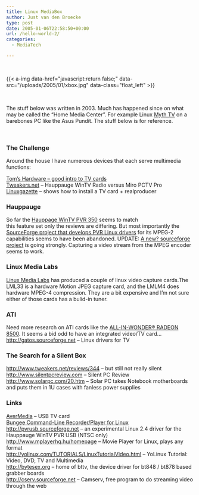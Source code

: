 ```yaml
---
title: Linux MediaBox
author: Just van den Broecke
type: post
date: 2005-01-06T22:58:50+00:00
url: /hello-world-2/
categories:
  - MediaTech

---
```

&nbsp;

{{< a-img data-href="javascript:return false;" data-src="/uploads/2005/01/xbox.jpg" data-class="float_left" >}}

&nbsp;

The stuff below was written in 2003. Much has happened since on what may be called the &#8220;Home Media Center&#8221;. For example Linux [Myth TV][2] on a barebones PC like the Asus Pundit. The stuff below is for reference.  

&nbsp;

### The Challenge
Around the house I have numerous devices that each serve multimedia functions:

[Tom&#8217;s Hardware &#8211; good intro to TV cards  
][3] [Tweakers.net][4] &#8211; Hauppauge WinTV Radio versus Miro PCTV Pro  
[Linuxgazette][5] &#8211; shows how to install a TV card + realproducer

### Hauppauge
So far the [Hauppage WinTV PVR 350][6] seems to match  
this feature set only the reviews are differing. But most importantly the  
[SourceForge project that develops PVR Linux drivers][7] for its MPEG-2 capabilities seems to have been abandoned. UPDATE: [A new? sourceforge project][8] is going strongly. Capturing a video stream from the MPEG encoder seems to work.

### Linux Media Labs
[Linux Media Labs][9] has produced a couple of linux video capture cards.The LML33 is a hardware Motion JPEG capture card, and the LMLM4 does hardware MPEG-4 compression. They are a bit expensive and I&#8217;m not sure either of those cards has a bulid-in tuner.

### ATI
Need more research on ATI cards like the [ALL-IN-WONDER® RADEON 8500][10]. It seems a bid odd to have an integrated video/TV card&#8230;  
<http://gatos.sourceforge.net> &#8211; Linux drivers for TV

### The Search for a Silent Box
<http://www.tweakers.net/reviews/344> &#8211; but still not really silent  
<http://www.silentpcreview.com> &#8211; Silent PC Review  
<http://www.solarpc.com/20.htm> &#8211; Solar PC takes Notebook motherboards and puts them in 1U cases with fanless power supplies

### Links
[AverMedia][11] &#8211; USB TV card  
[Bungee Command-Line Recorder/Player for Linux][12]  
<http://pvrusb.sourceforge.net> &#8211; an experimental Linux 2.4 driver for the Hauppauge WinTV PVR USB (NTSC only)  
<http://www.mplayerhq.hu/homepage> &#8211; Movie Player for Linux, plays any format  
<http://yolinux.com/TUTORIALS/LinuxTutorialVideo.html> &#8211; YoLinux Tutorial: Video, DVD, TV and Multimedia  
<http://bytesex.org> &#8211; home of bttv, the device driver for bt848 / bt878 based grabber boards  
<http://cserv.sourceforge.net> &#8211; Camserv, free program to do streaming video through the web

 [2]: http://www.mythtv.org
 [3]: http://www6.tomshardware.com/video/00q2/000418/index.html
 [4]: http://www.tweakers.net/reviews/cat/66
 [5]: http://www.linuxgazette.com/issue62/silva.html
 [6]: http://www.hauppauge.com/html/wintvpvr_datasheet.htm
 [7]: http://sourceforge.net/projects/pvr
 [8]: http://ivtv.sourceforge.net/
 [9]: http://www.linuxmedialabs.com/
 [10]: http://www.ati.com/products/pc/aiwradeon8500
 [11]: http://www2.warehouse.com/product.asp?pf%5Fid=EX10893&cat=pc
 [12]: http://www.paranoyaxc.de/bungee/bungee.html
